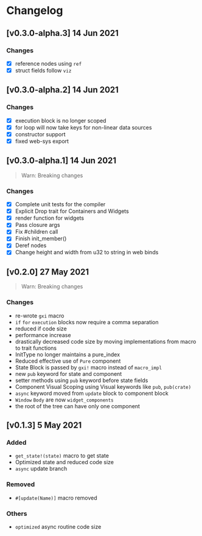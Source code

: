 # Changelog

## [v0.3.0-alpha.3] 14 Jun 2021

### Changes

- [X] reference nodes using `ref`
- [X] struct fields follow `viz`

## [v0.3.0-alpha.2] 14 Jun 2021

### Changes

- [X] execution block is no longer scoped
- [X] for loop will now take keys for non-linear data sources
- [X] constructor support
- [X] fixed web-sys export

## [v0.3.0-alpha.1] 14 Jun 2021

> Warn: Breaking changes

### Changes

- [X] Complete unit tests for the compiler
- [X] Explicit Drop trait for Containers and Widgets
- [X] render function for widgets
- [X] Pass closure args
- [X] Fix #children call
- [X] Finish init_member()
- [X] Deref nodes
- [X] Change height and width from u32 to string in web binds

## [v0.2.0] 27 May 2021

> Warn: Breaking changes

### Changes

- re-wrote `gxi` macro
- `if` `for` `execution` blocks now require a comma separation
- reduced if code size
- performance increase
- drastically decreased code size by moving implementations from macro to trait functions
- InitType no longer maintains a pure_index
- Reduced effective use of `Pure` component
- State Block is passed by `gxi!` macro instead of `macro_impl`
- new `pub` keyword for state and component
- setter methods using `pub` keyword before state fields
- Component Visual Scoping using Visual keywords like `pub`, `pub(crate)`
- `async` keyword moved from `update` block to component block
- `Window` `Body` are now `widget_components`
- the root of the tree can have only one component

## [v0.1.3] 5 May 2021

### Added

- `get_state!(state)` macro to get state
- Optimized state and reduced code size
- `async` update branch

### Removed

- `#[update(Name)]` macro removed

### Others

- `optimized` async routine code size

